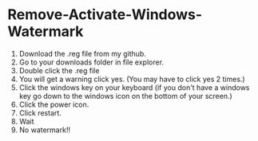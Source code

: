 # Remove-Activate-Windows-Watermark
1. Download the .reg file from my github.
2. Go to your downloads folder in file explorer.
3. Double click the .reg file
4. You will get a warning click yes. (You may have to click yes 2 times.)
5. Click the windows key on your keyboard (if you don't have a windows key go down to the windows icon on the bottom of your screen.)
6. Click the power icon.
7. Click restart.
8. Wait
9. No watermark!!  


